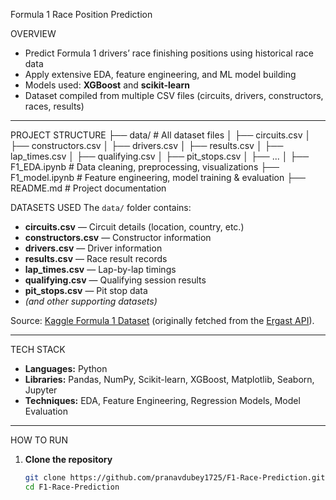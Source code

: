 Formula 1 Race Position Prediction

OVERVIEW
- Predict Formula 1 drivers’ race finishing positions using historical race data
- Apply extensive EDA, feature engineering, and ML model building
- Models used: **XGBoost** and **scikit-learn**
- Dataset compiled from multiple CSV files (circuits, drivers, constructors, races, results)


---

PROJECT STRUCTURE
├── data/ # All dataset files
│ ├── circuits.csv
│ ├── constructors.csv
│ ├── drivers.csv
│ ├── results.csv
│ ├── lap_times.csv
│ ├── qualifying.csv
│ ├── pit_stops.csv
│ ├── ...
│
├── F1_EDA.ipynb # Data cleaning, preprocessing, visualizations
├── F1_model.ipynb # Feature engineering, model training & evaluation
├── README.md # Project documentation
 
DATASETS USED
The `data/` folder contains:
- **circuits.csv** — Circuit details (location, country, etc.)
- **constructors.csv** — Constructor information
- **drivers.csv** — Driver information
- **results.csv** — Race result records
- **lap_times.csv** — Lap-by-lap timings
- **qualifying.csv** — Qualifying session results
- **pit_stops.csv** — Pit stop data
- *(and other supporting datasets)*

Source: [Kaggle Formula 1 Dataset](https://www.kaggle.com/datasets) (originally fetched from the [Ergast API](https://ergast.com/mrd/)).

---

TECH STACK
- **Languages:** Python
- **Libraries:** Pandas, NumPy, Scikit-learn, XGBoost, Matplotlib, Seaborn, Jupyter
- **Techniques:** EDA, Feature Engineering, Regression Models, Model Evaluation

---

HOW TO RUN
1. **Clone the repository**
   ```bash
   git clone https://github.com/pranavdubey1725/F1-Race-Prediction.git
   cd F1-Race-Prediction
